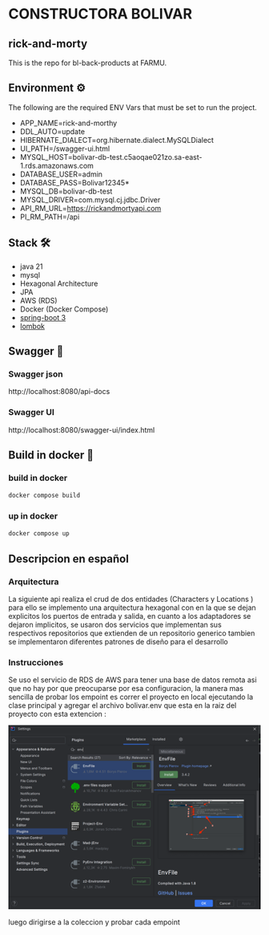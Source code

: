 # **CONSTRUCTORA BOLIVAR**
## rick-and-morty

This is the repo for bl-back-products at FARMU.

## Environment ⚙️
The following are the required ENV Vars that must be set to run the project.

- APP_NAME=rick-and-morthy
- DDL_AUTO=update
- HIBERNATE_DIALECT=org.hibernate.dialect.MySQLDialect
- UI_PATH=/swagger-ui.html
- MYSQL_HOST=bolivar-db-test.c5aoqae021zo.sa-east-1.rds.amazonaws.com
- DATABASE_USER=admin
- DATABASE_PASS=Bolivar12345*
- MYSQL_DB=bolivar-db-test
- MYSQL_DRIVER=com.mysql.cj.jdbc.Driver
- API_RM_URL=https://rickandmortyapi.com
- PI_RM_PATH=/api

## Stack 🛠️

- java 21
- mysql
- Hexagonal Architecture
- JPA
- AWS (RDS)
- Docker (Docker Compose) 
- [spring-boot 3](https://docs.spring.io/spring-boot/docs/current/reference/htmlsingle/)
- [lombok](https://projectlombok.org/features/)

## Swagger 📝
### Swagger json
http://localhost:8080/api-docs

### Swagger UI
http://localhost:8080/swagger-ui/index.html


## Build in docker 🐋

### build in docker
```sh
docker compose build
```

### up in docker
```sh
docker compose up
```

## Descripcion en español

### Arquitectura 

La siguiente api realiza el crud de dos entidades (Characters y Locations ) para ello se implemento 
una arquitectura hexagonal con en la que se dejan explicitos los puertos de entrada y salida, en cuanto a los
adaptadores se dejaron implicitos, se usaron dos servicios que implementan sus respectivos repositorios 
que extienden de un repositorio generico tambien se implementaron diferentes patrones de diseño para el 
desarrollo 

### Instrucciones 
 
Se uso el servicio de RDS de AWS para tener una base de datos remota asi que no hay por que preocuparse por esa 
configuracion, la manera mas sencilla de probar los empoint es correr el proyecto en local ejecutando 
la clase principal y agregar el archivo bolivar.env que esta en la raiz del proyecto con esta extencion :

![Imagen](/ext_img.png)

luego dirigirse a la coleccion y probar cada empoint





